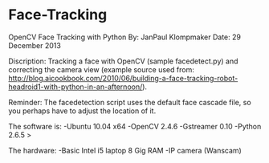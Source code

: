 Face-Tracking
=============

OpenCV Face Tracking with Python
By: JanPaul Klompmaker
Date: 29 December 2013

Discription:
Tracking a face with OpenCV (sample facedetect.py) and correcting the camera view (example source used from: http://blog.aicookbook.com/2010/06/building-a-face-tracking-robot-headroid1-with-python-in-an-afternoon/).

Reminder:
The facedetection script uses the default face cascade file, so you perhaps have to adjust the location of it.

The software is:
-Ubuntu 10.04 x64
-OpenCV 2.4.6
-Gstreamer 0.10
-Python 2.6.5 >

The hardware:
-Basic Intel i5 laptop 8 Gig RAM
-IP camera (Wanscam)

